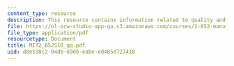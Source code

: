 ```yaml
---
content_type: resource
description: This resource contains information related to quality and quantity.
file: https://ol-ocw-studio-app-qa.s3.amazonaws.com/courses/2-852-manufacturing-systems-analysis-spring-2010/d8e138c204db69d6eabeed485d727418_MIT2_852S10_qq.pdf
file_type: application/pdf
resourcetype: Document
title: MIT2_852S10_qq.pdf
uid: d8e138c2-04db-69d6-eabe-ed485d727418
---
```

